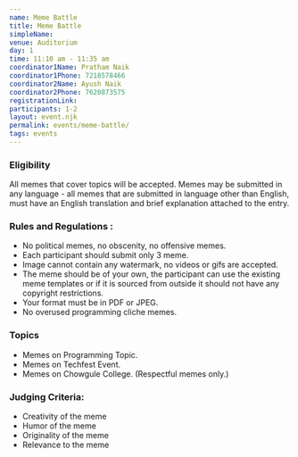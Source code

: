 ```yaml
---
name: Meme Battle
title: Meme Battle
simpleName:
venue: Auditorium
day: 1
time: 11:10 am - 11:35 am
coordinator1Name: Pratham Naik
coordinator1Phone: 7218578466
coordinator2Name: Ayush Naik 
coordinator2Phone: 7620873575
registrationLink:
participants: 1-2
layout: event.njk
permalink: events/meme-battle/
tags: events
---
```


### Eligibility

All memes  that cover topics will be accepted. Memes may be submitted in any language - all memes that are submitted in language other than English, must have an English translation and brief explanation attached to the entry.

### Rules and Regulations :

- No political memes, no obscenity, no offensive memes.
- Each participant should submit only 3 meme.
- Image cannot contain any watermark, no videos or gifs are accepted.
- The meme should be of your own, the participant can use the existing meme templates or if it is sourced from outside it should not have any copyright restrictions.
- Your format must be in PDF or JPEG.
- No overused programming cliche memes.

### Topics

- Memes on Programming Topic.
- Memes on Techfest Event.
- Memes on Chowgule College. (Respectful memes only.)

### Judging Criteria:

- Creativity of the meme
- Humor of the meme
- Originality of the meme
- Relevance to the meme